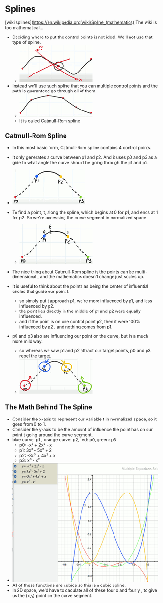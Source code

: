 
# Splines

[wiki splines](https://en.wikipedia.org/wiki/Spline_(mathematics)  The wiki is too mathematical...

- Deciding where to put the control points is not ideal. We'll not use that type of spline.
    - ![](imgs/spline_notdo.png)
- Instead we'll use such spline that you can multiple control points and the path is guaranteed go through all of them.
    - ![](imgs/spline_willuse.png)
    - It is called Catmull-Rom spline

## Catmull-Rom Spline

- In this most basic form, Catmull-Rom spline contains 4 control points. 
- It only generates a curve between p1 and p2. And it uses p0 and p3 as a gide to what angle the curve should be going through the p1 and p2. 
- ![](imgs/spline_catmull_rom.png)

- To find a point, t,  along the spline, which begins at 0 for p1, and ends at 1 for p2. So we're accessing the curve segment in normalized space. 
    - ![](imgs/spline_t_point.png)
- The nice thing about Catmull-Rom spline is the points can be multi-dimensional , and the mathematics doesn't change just scales up.  
- It is useful to think about the points as being the center of influential circles that guide our point t.
    - so simply put t approach p1, we're more influenced by p1, and less influenced by p2.
    - the point lies directly in the middle of p1 and p2 were equally influenced.
    - and if the point is on one control point p2,  then it were 100% influenced by p2 , and nothing comes from p1.
- p0 and p3 also are influencing our point on the curve, but in a much more mild way.
    - so whereas we saw p1 and p2 attract our target points, p0 and p3 repel the target. 
    - ![](imgs/spline_p0p3.png)


## The Math Behind The Spline

- Consider the x-axis to represent our variable t in normalized space, so it goes from 0 to 1.
- Consider the y-axis to be the amount of influence the point has on our point t going around the curve segment. 
- blue curve: p1 , orange curve: p2,  red: p0,  green: p3
    - p0: -x³ + 2x² - x
    - p1: 3x³ - 5x² + 2
    - p2: -3x³ + 4x² + x
    - p3: x³ - x²
- ![](imgs/spline_math.png)
- All of these functions are cubics so this is a cubic spline.
- In 2D space, we'd have to caculate all of these four x and four y , to give us the (x,y) point on the curve segment.



